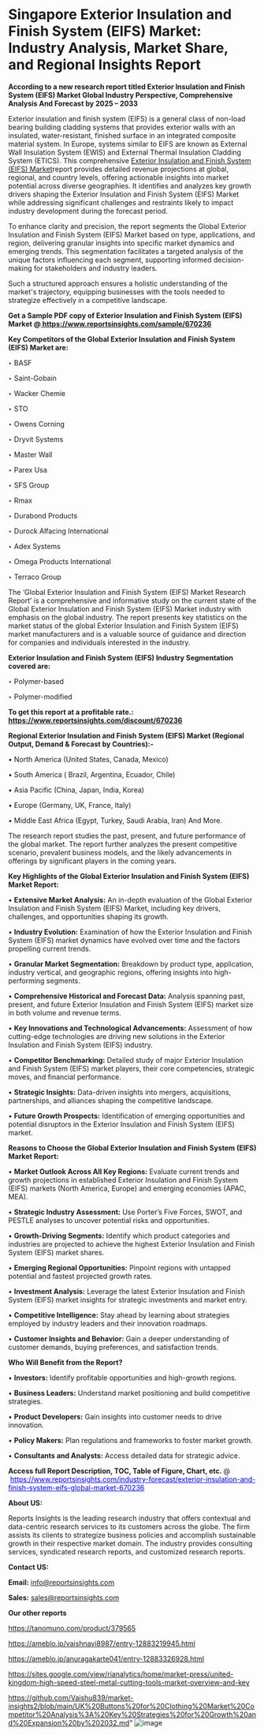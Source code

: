 # Singapore Exterior Insulation and Finish System (EIFS) Market: Industry Analysis, Market Share, and Regional Insights Report

<strong>According to a new research report titled Exterior Insulation and Finish System (EIFS) Market Global Industry Perspective, Comprehensive Analysis And Forecast by 2025 – 2033</strong>

Exterior insulation and finish system (EIFS) is a general class of non-load bearing building cladding systems that provides exterior walls with an insulated, water-resistant, finished surface in an integrated composite material system. In Europe, systems similar to EIFS are known as External Wall Insulation System (EWIS) and External Thermal Insulation Cladding System (ETICS). This comprehensive <a href=https://www.reportsinsights.com/sample/670236>Exterior Insulation and Finish System (EIFS) Market</a>report provides detailed revenue projections at global, regional, and country levels, offering actionable insights into market potential across diverse geographies. It identifies and analyzes key growth drivers shaping the Exterior Insulation and Finish System (EIFS) Market while addressing significant challenges and restraints likely to impact industry development during the forecast period.

To enhance clarity and precision, the report segments the Global Exterior Insulation and Finish System (EIFS) Market based on type, applications, and region, delivering granular insights into specific market dynamics and emerging trends. This segmentation facilitates a targeted analysis of the unique factors influencing each segment, supporting informed decision-making for stakeholders and industry leaders.

Such a structured approach ensures a holistic understanding of the market's trajectory, equipping businesses with the tools needed to strategize effectively in a competitive landscape.

<strong>Get a Sample PDF copy of Exterior Insulation and Finish System (EIFS) Market </strong><strong>@<a href=https://www.reportsinsights.com/sample/670236 style=color:#0000ff;> https://www.reportsinsights.com/sample/670236</a></strong></font>

<strong>Key Competitors of the Global Exterior Insulation and Finish System (EIFS) Market are:</strong>

‣ BASF

‣ Saint-Gobain

‣ Wacker Chemie

‣ STO

‣ Owens Corning

‣ Dryvit Systems

‣ Master Wall

‣ Parex Usa

‣ SFS Group

‣ Rmax

‣ Durabond Products

‣ Durock Alfacing International

‣ Adex Systems

‣ Omega Products International

‣ Terraco Group

The ‘Global Exterior Insulation and Finish System (EIFS) Market Research Report’ is a comprehensive and informative study on the current state of the Global Exterior Insulation and Finish System (EIFS) Market industry with emphasis on the global industry. The report presents key statistics on the market status of the global Exterior Insulation and Finish System (EIFS) market manufacturers and is a valuable source of guidance and direction for companies and individuals interested in the industry.

<strong>Exterior Insulation and Finish System (EIFS) Industry Segmentation covered are:</strong>

‣ Polymer-based

‣ Polymer-modified

<strong>To get this report at a profitable rate.: <a href=https://www.reportsinsights.com/discount/670236 style=color:#0000ff;>https://www.reportsinsights.com/discount/670236</a></strong></font>

<strong>Regional Exterior Insulation and Finish System (EIFS) Market (Regional Output, Demand &amp; Forecast by Countries):-</strong>

• North America (United States, Canada, Mexico)

• South America ( Brazil, Argentina, Ecuador, Chile)

• Asia Pacific (China, Japan, India, Korea)

• Europe (Germany, UK, France, Italy)

• Middle East Africa (Egypt, Turkey, Saudi Arabia, Iran) And More.

The research report studies the past, present, and future performance of the global market. The report further analyzes the present competitive scenario, prevalent business models, and the likely advancements in offerings by significant players in the coming years.

<strong>Key Highlights of the Global Exterior Insulation and Finish System (EIFS) Market Report:</strong>

• <strong>Extensive Market Analysis:</strong> An in-depth evaluation of the Global Exterior Insulation and Finish System (EIFS) Market, including key drivers, challenges, and opportunities shaping its growth.

• <strong>Industry Evolution:</strong> Examination of how the Exterior Insulation and Finish System (EIFS) market dynamics have evolved over time and the factors propelling current trends.

• <strong>Granular Market Segmentation:</strong> Breakdown by product type, application, industry vertical, and geographic regions, offering insights into high-performing segments.

• <strong>Comprehensive Historical and Forecast Data:</strong> Analysis spanning past, present, and future Exterior Insulation and Finish System (EIFS) market size in both volume and revenue terms.

• <strong>Key Innovations and Technological Advancements:</strong> Assessment of how cutting-edge technologies are driving new solutions in the Exterior Insulation and Finish System (EIFS) industry.

• <strong>Competitor Benchmarking:</strong> Detailed study of major Exterior Insulation and Finish System (EIFS) market players, their core competencies, strategic moves, and financial performance.

• <strong>Strategic Insights:</strong> Data-driven insights into mergers, acquisitions, partnerships, and alliances shaping the competitive landscape.

• <strong>Future Growth Prospects:</strong> Identification of emerging opportunities and potential disruptors in the Exterior Insulation and Finish System (EIFS) market.

<strong>Reasons to Choose the Global Exterior Insulation and Finish System (EIFS) Market Report:</strong>

• <strong>Market Outlook Across All Key Regions:</strong> Evaluate current trends and growth projections in established Exterior Insulation and Finish System (EIFS) markets (North America, Europe) and emerging economies (APAC, MEA).

• <strong>Strategic Industry Assessment:</strong> Use Porter’s Five Forces, SWOT, and PESTLE analyses to uncover potential risks and opportunities.

• <strong>Growth-Driving Segments:</strong> Identify which product categories and industries are projected to achieve the highest Exterior Insulation and Finish System (EIFS) market shares.

• <strong>Emerging Regional Opportunities:</strong> Pinpoint regions with untapped potential and fastest projected growth rates.

• <strong>Investment Analysis:</strong> Leverage the latest Exterior Insulation and Finish System (EIFS) market insights for strategic investments and market entry.

• <strong>Competitive Intelligence:</strong> Stay ahead by learning about strategies employed by industry leaders and their innovation roadmaps.

• <strong>Customer Insights and Behavior:</strong> Gain a deeper understanding of customer demands, buying preferences, and satisfaction trends.

<strong>Who Will Benefit from the Report?</strong>

• <strong>Investors:</strong> Identify profitable opportunities and high-growth regions.

• <strong>Business Leaders:</strong> Understand market positioning and build competitive strategies.

• <strong>Product Developers:</strong> Gain insights into customer needs to drive innovation.

• <strong>Policy Makers:</strong> Plan regulations and frameworks to foster market growth.

• <strong>Consultants and Analysts:</strong> Access detailed data for strategic advice.
</ul>
<strong>Access full Report Description, TOC, Table of Figure, Chart, etc. </strong>@  <a href=https://www.reportsinsights.com/industry-forecast/exterior-insulation-and-finish-system-eifs-global-market-670236 style=color:#0000ff;>https://www.reportsinsights.com/industry-forecast/exterior-insulation-and-finish-system-eifs-global-market-670236</a></font>

<strong><strong>About US</strong>:</strong>

Reports Insights is the leading research industry that offers contextual and data-centric research services to its customers across the globe. The firm assists its clients to strategize business policies and accomplish sustainable growth in their respective market domain. The industry provides consulting services, syndicated research reports, and customized research reports.

<strong>Contact US:</strong>

<p class=""""><b>Email:</b> <a href=mailto:info@reportsinsights.com>info@reportsinsights.com</a></p>
<p class=""""><b>Sales:</b> <a href=mailto:sales@reportsinsights.com>sales@reportsinsights.com</a></p>

<strong>Our other reports</strong>

<a href=https://tanomuno.com/product/379565>https://tanomuno.com/product/379565</a>

<a href=https://ameblo.jp/vaishnavi8987/entry-12883219945.html>https://ameblo.jp/vaishnavi8987/entry-12883219945.html</a>

<a href=https://ameblo.jp/anuragakarte041/entry-12883326928.html>https://ameblo.jp/anuragakarte041/entry-12883326928.html</a>

<a href=https://sites.google.com/view/rianalytics/home/market-press/united-kingdom-high-speed-steel-metal-cutting-tools-market-overview-and-key>https://sites.google.com/view/rianalytics/home/market-press/united-kingdom-high-speed-steel-metal-cutting-tools-market-overview-and-key</a>

<a href=https://github.com/Vaishu839/market-insights2/blob/main/UK%20Buttons%20for%20Clothing%20Market%20Competitor%20Analysis%3A%20Key%20Strategies%20for%20Growth%20and%20Expansion%20by%202032.md>https://github.com/Vaishu839/market-insights2/blob/main/UK%20Buttons%20for%20Clothing%20Market%20Competitor%20Analysis%3A%20Key%20Strategies%20for%20Growth%20and%20Expansion%20by%202032.md</a>"
![image](https://github.com/user-attachments/assets/89ca9624-5f21-41b1-8969-e72c90192afd)
